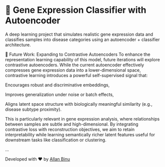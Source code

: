 # 🧬 Gene Expression Classifier with Autoencoder

A deep learning project that simulates realistic gene expression data and classifies samples into disease categories using an autoencoder + classifier architecture.


🔄 Future Work: Expanding to Contrastive Autoencoders
To enhance the representation learning capability of this model, future iterations will explore contrastive autoencoders. While the current autoencoder effectively compresses gene expression data into a lower-dimensional space, contrastive learning introduces a powerful self-supervised signal that:

Encourages robust and discriminative embeddings,

Improves generalization under noise or batch effects,

Aligns latent space structure with biologically meaningful similarity (e.g., disease subtype proximity).

This is particularly relevant in gene expression analysis, where relationships between samples are subtle and high-dimensional. By integrating contrastive loss with reconstruction objectives, we aim to retain interpretability while learning semantically richer latent features useful for downstream tasks like classification or clustering.

...

Developed with ❤️ by [Allan Binu](https://github.com/Allan-Binu)
